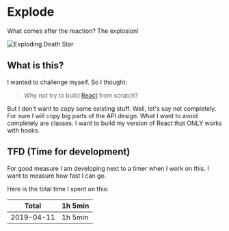 # Explode

What comes after the reaction? The explosion!

![Exploding Death Star](https://gph.is/1PjsfpF)

## What is this?

I wanted to challenge myself. So I thought:

> Why not try to build [React](https://reactjs.org) from scratch?

But I don't want to copy some existing stuff. Well, let's say not completely. For sure I will copy big parts of the API design. What I want to avoid completely are classes. I want to build my version of React that ONLY works with hooks.

## TFD (Time for development)

For good measure I am developing next to a timer when I work on this. I want to measure how fast I can go.

Here is the total time I spent on this:

| **Total**  | **1h 5min** |
| ---------- | ----------- |
| 2019-04-11 | 1h 5min     |
